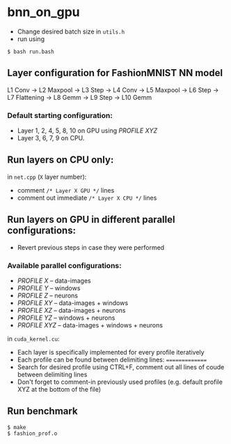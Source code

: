 # bnn_on_gpu

- Change desired batch size in ```utils.h```
- run using 
```
$ bash run.bash
```

## Layer configuration for FashionMNIST NN model

L1 Conv &rarr; L2 Maxpool &rarr; L3 Step &rarr; L4 Conv &rarr; L5 Maxpool &rarr; L6 Step &rarr; L7 Flattening &rarr; L8 Gemm &rarr; L9 Step &rarr; L10 Gemm

### Default starting configuration: 
- Layer 1, 2, 4, 5, 8, 10 on GPU using *PROFILE XYZ*
- Layer 3, 6, 7, 9 on CPU.

## Run layers on CPU only:
in ```net.cpp``` (```X``` layer number):
-   comment ```/* Layer X GPU */``` lines
-   comment out immediate ```/* Layer X CPU */``` lines

## Run layers on GPU in different parallel configurations:
- Revert previous steps in case they were performed

### Available parallel configurations:
- *PROFILE X* – data-images
- *PROFILE Y* – windows
- *PROFILE Z* – neurons
- *PROFILE XY* – data-images + windows
- *PROFILE XZ* – data-images + neurons
- *PROFILE YZ* – windows + neurons
- *PROFILE XYZ* – data-images + windows + neurons

in ```cuda_kernel.cu```:
- Each layer is specifically implemented for every profile iteratively
- Each profile can be found between delimiting lines: ```=============```
- Search for desired profile using CTRL+F, comment out all lines of coude between delimiting lines
- Don't forget to comment-in previously used profiles (e.g. default profile XYZ at the bottom of the file)

## Run benchmark
```
$ make
$ fashion_prof.o
```
